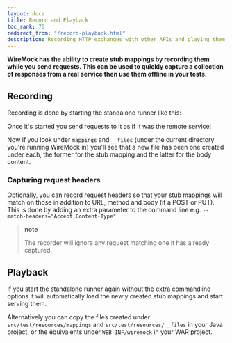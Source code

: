 ```yaml
---
layout: docs
title: Record and Playback
toc_rank: 70
redirect_from: "/record-playback.html"
description: Recording HTTP exchanges with other APIs and playing them back as stubs.
---
```


**WireMock has the ability to create stub mappings by recording them
while you send requests. This can be used to quickly capture a
collection of responses from a real service then use them offline in
your tests.**

## Recording

Recording is done by starting the standalone runner like this:

Once it's started you send requests to it as if it was the remote
service:

Now if you look under `mappings` and `__files` (under the current
directory you're running WireMock in) you'll see that a new file has
been one created under each, the former for the stub mapping and the
latter for the body content.

### Capturing request headers


Optionally, you can record request headers so that your stub mappings
will match on those in addition to URL, method and body (if a POST or
PUT). This is done by adding an extra parameter to the command line e.g.
`--match-headers="Accept,Content-Type"`

> **note**
>
> The recorder will ignore any request matching one it has already
> captured.

## Playback


If you start the standalone runner again without the extra commandline
options it will automatically load the newly created stub mappings and
start serving them.

Alternatively you can copy the files created under
`src/test/resources/mappings` and `src/test/resources/__files` in your
Java project, or the equivalents under `WEB-INF/wiremock` in your WAR
project.

